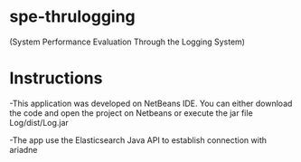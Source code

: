 spe-thrulogging
===============
(System Performance Evaluation Through the Logging System)

Instructions
============

-This application was developed on NetBeans IDE. You can either download the code and open the project on Netbeans or execute the jar file Log/dist/Log.jar

-The app use the Elasticsearch Java API to establish connection with ariadne


